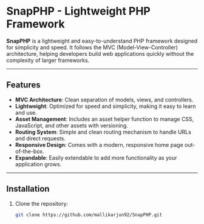 # SnapPHP - Lightweight PHP Framework

**SnapPHP** is a lightweight and easy-to-understand PHP framework designed for simplicity and speed. It follows the MVC (Model-View-Controller) architecture, helping developers build web applications quickly without the complexity of larger frameworks.

---

## Features

- **MVC Architecture**: Clean separation of models, views, and controllers.
- **Lightweight**: Optimized for speed and simplicity, making it easy to learn and use.
- **Asset Management**: Includes an asset helper function to manage CSS, JavaScript, and other assets with versioning.
- **Routing System**: Simple and clean routing mechanism to handle URLs and direct requests.
- **Responsive Design**: Comes with a modern, responsive home page out-of-the-box.
- **Expandable**: Easily extendable to add more functionality as your application grows.

---

## Installation

1. Clone the repository:

   ```bash
   git clone https://github.com/mallikarjun92/SnapPHP.git

